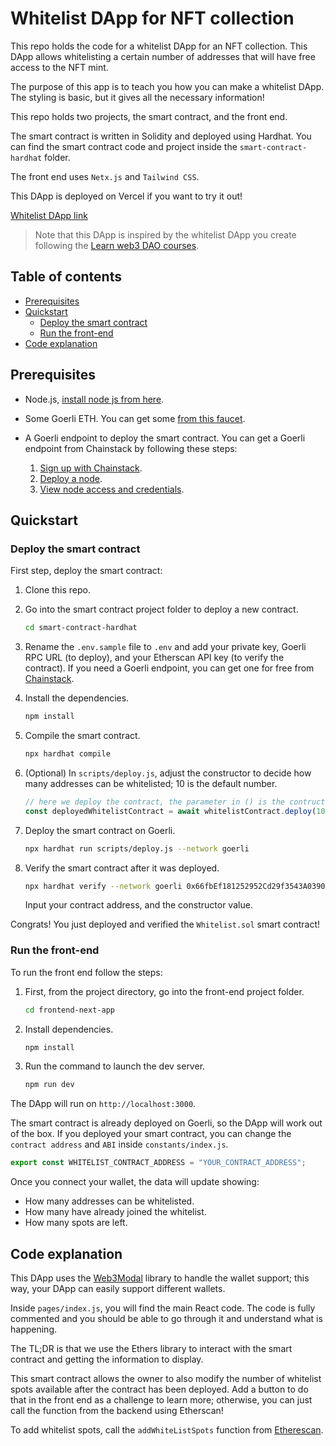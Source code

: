# Whitelist DApp for NFT collection

This repo holds the code for a whitelist DApp for an NFT collection. This DApp allows whitelisting a certain number of addresses that will have free access to the NFT mint.

The purpose of this app is to teach you how you can make a whitelist DApp. The styling is basic, but it gives all the necessary information! 

This repo holds two projects, the smart contract, and the front end. 

The smart contract is written in Solidity and deployed using Hardhat. You can find the smart contract code and project inside the `smart-contract-hardhat` folder. 

The front end uses `Netx.js` and `Tailwind CSS`.

This DApp is deployed on Vercel if you want to try it out!

[Whitelist DApp link](https://whitelist-dapp-for-nft-collection.vercel.app/)

> Note that this DApp is inspired by the whitelist DApp you create following the [Learn web3 DAO courses](https://learnweb3.io/brand/logo-white.png).

## Table of contents

  - [Prerequisites](#prerequisites)
  - [Quickstart](#quickstart)
    - [Deploy the smart contract](#deploy-the-smart-contract)
    - [Run the front-end](#run-the-front-end)
  - [Code explanation](#code-explanation)

## Prerequisites

* Node.js, [install node js from here](https://nodejs.org/en/download/). 
* Some Goerli ETH. You can get some [from this faucet](https://goerli-faucet.pk910.de/).
* A Goerli endpoint to deploy the smart contract.
    You can get a Goerli endpoint from Chainstack by following these steps:

    1. [Sign up with Chainstack](https://console.chainstack.com/user/account/create).  
    1. [Deploy a node](https://docs.chainstack.com/platform/join-a-public-network).  
    1. [View node access and credentials](https://docs.chainstack.com/platform/view-node-access-and-credentials). 

## Quickstart

### Deploy the smart contract

First step, deploy the smart contract:

1. Clone this repo.
1. Go into the smart contract project folder to deploy a new contract.
    ```sh
    cd smart-contract-hardhat
    ```
1. Rename the `.env.sample` file to `.env` and add your private key, Goerli RPC URL (to deploy), and your Etherscan API key (to verify the contract). If you need a Goerli endpoint, you can get one for free from [Chainstack](https://chainstack.com).
1. Install the dependencies.
    ```sh
    npm install
    ```
1. Compile the smart contract.
    ```sh
    npx hardhat compile
    ```
1. (Optional) In `scripts/deploy.js`, adjust the constructor to decide how many addresses can be whitelisted; 10 is the default number.
    ```js
    // here we deploy the contract, the parameter in () is the contructor argument.
    const deployedWhitelistContract = await whitelistContract.deploy(10);
    ```
1. Deploy the smart contract on Goerli.
    ```sh
    npx hardhat run scripts/deploy.js --network goerli
    ```
1. Verify the smart contract after it was deployed.
    ```sh
    npx hardhat verify --network goerli 0x66fbEf181252952Cd29f3543A0390A7ec0fbc027 "10"
    ```

    Input your contract address, and the constructor value.

Congrats! You just deployed and verified the `Whitelist.sol` smart contract! 

### Run the front-end

To run the front end follow the steps:

1. First, from the project directory, go into the front-end project folder.
    ```sh
    cd frontend-next-app
    ```
1. Install dependencies.
    ```sh
    npm install
    ```
1. Run the command to launch the dev server.
    ```sh
    npm run dev
    ```
The DApp will run on `http://localhost:3000`.

The smart contract is already deployed on Goerli, so the DApp will work out of the box. If you deployed your smart contract, you can change the `contract address` and `ABI` inside `constants/index.js`.

```js
export const WHITELIST_CONTRACT_ADDRESS = "YOUR_CONTRACT_ADDRESS";
```

Once you connect your wallet, the data will update showing:

* How many addresses can be whitelisted.
* How many have already joined the whitelist.
* How many spots are left.

## Code explanation

This DApp uses the [Web3Modal](https://github.com/Web3Modal/web3modal) library to handle the wallet support; this way, your DApp can easily support different wallets.

Inside `pages/index.js`, you will find the main React code. The code is fully commented and you should be able to go through it and understand what is happening.

The TL;DR is that we use the Ethers library to interact with the smart contract and getting the information to display.

This smart contract allows the owner to also modify the number of whitelist spots available after the contract has been deployed. Add a button to do that in the front end as a challenge to learn more; otherwise, you can just call the function from the backend using Etherscan!

To add whitelist spots, call the `addWhiteListSpots` function from [Etherescan](https://goerli.etherscan.io/address/0x66fbEf181252952Cd29f3543A0390A7ec0fbc027#writeContract). 

